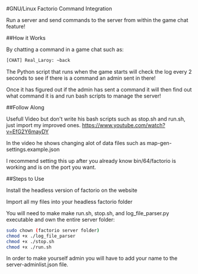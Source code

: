 #GNU/Linux Factorio Command Integration

Run a server and send commands to the server from within the game chat feature!

##How it Works

By chatting a command in a game chat such as: 

```bash
[CHAT] Real_Laroy: ~back
```

The Python script that runs when the game starts will check the log every 2 seconds to see if there is a command an admin sent in there!

Once it has figured out if the admin has sent a command it will then find out what command it is and run bash scripts to manage the server!

##Follow Along

Usefull Video but don't write his bash scripts such as stop.sh and run.sh, just import my improved ones.
https://www.youtube.com/watch?v=EfG2Y6mayDY

In the video he shows changing alot of data files such as map-gen-settings.example.json

I recommend setting this up after you already know bin/64/factorio is working and is on the port you want.

##Steps to Use

Install the headless version of factorio on the website

Import all my files into your headless factorio folder

You will need to make make run.sh, stop.sh, and log_file_parser.py executable and own the entire server folder:

```bash
sudo chown (factorio server folder)
chmod +x ./log_file_parser
chmod +x ./stop.sh
chmod +x ./run.sh
```

In order to make yourself admin you will have to add your name to the server-adminlist.json file.